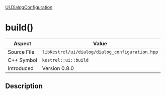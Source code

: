 [UI.DialogConfiguration](index)
# build()
| Aspect | Value |
| --- | --- |
| Source File | `libKestrel/ui/dialog/dialog_configuration.hpp` |
| C++ Symbol | `kestrel::ui::build` |
| Introduced | Version 0.8.0 |
## Description

